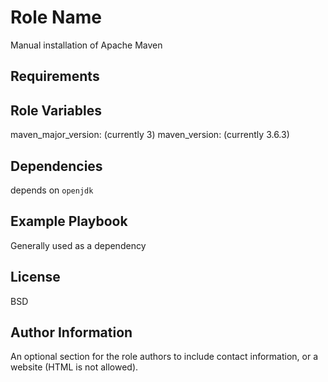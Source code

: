 Role Name
=========

Manual installation of Apache Maven

Requirements
------------


Role Variables
--------------

maven_major_version: (currently 3)
maven_version: (currently 3.6.3)

Dependencies
------------

depends on `openjdk`

Example Playbook
----------------

Generally used as a dependency


License
-------

BSD

Author Information
------------------

An optional section for the role authors to include contact information, or a
website (HTML is not allowed).
